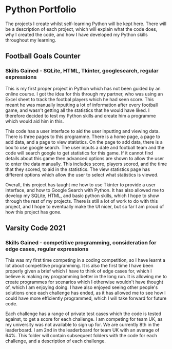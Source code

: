 # Python Portfolio

The projects I create whilst self-learning Python will be kept here. There will be a description of each project, which will explain what the code does, why I created the code, and how I have developed my Python skills throughout my learning.

## Football Goals Counter
### Skills Gained - SQLite, HTML, Tkinter, googlesearch, regular expressions
This is my first proper project in Python which has not been guided by an online course. I got the idea for this through my partner, who was using an Excel sheet to track the footbal players which he had seen score. This meant he was manually inputting a lot of information after every football game, and wasn't getting all the statistics that he would have liked. I therefore decided to test my Python skills and create him a programme which would aid him in this. 

This code has a user interface to aid the user inputting and viewing data. There is three pages to this programme. There is a home page, a page to add data, and a page to view statistics. On the page to add data, there is a box to use google search. The user inputs a date and football team and the code will search google to get statistics for this game. If it cannot find details about this game then advanced options are shown to allow the user to enter the data manually. This includes score, players scored, and the time that they scored, to aid in the statistics. The view statistics page has different options which allow the user to select what statistics is viewed. 

Overall, this project has taught me how to use Tkinter to provide a user interface, and how to Google Search with Python. It has also allowed me to develop my SQLite, HTML, and basic python skills, which I hope to show through the rest of my projects. There is still a lot of work to do with this project, and I hope to eventually make the UI nicer, but so far I am proud of how this project has gone.

## Varsity Code 2021
### Skills Gained - competitive programming, consideration for edge cases, regular expressions
This was my first time competing in a coding competition, so I have learnt a lot about competitive programming. It is also the first time I have been properly given a brief which I have to think of edge cases for, which I believe is making my programming better in the long run. It is allowing me to create programmes for scenarios which I otherwise wouldn't have thought of, which I am enjoying doing. I have also enjoyed seeing other people's solutions once each challenge has ended, as it has allowed me to see how I could have more efficiently programmed, which I will take forward for future code.

Each challenge has a range of private test cases which the code is tested against, to get a score for each challenge. I am competing for team UK, as my university was not available to sign up for. We are currently 8th in the leaderboard. I am 2nd in the leaderboard for team UK with an average of 64%. This folder will contain subsequent folders with the code for each challenge, and a description of each challenge. 
